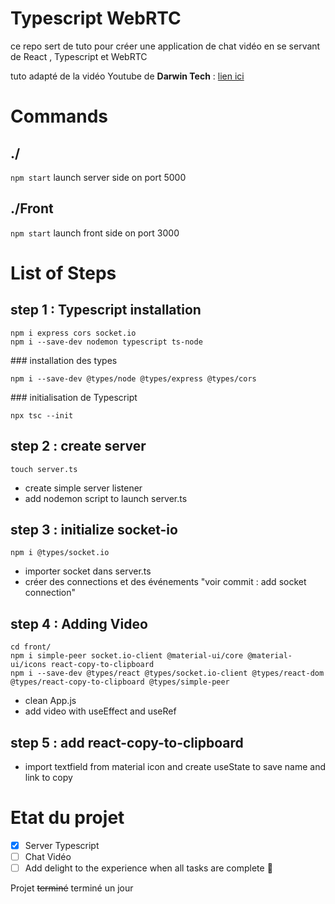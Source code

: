 # Typescript WebRTC 

  ce repo sert de tuto pour créer une application de chat vidéo en se servant de React , Typescript et WebRTC

  tuto adapté de la vidéo Youtube de __Darwin Tech__ : [lien ici](https://www.youtube.com/watch?v=gnM3Ld6_upE)
                                     

# Commands
  ## ./

  `npm start` launch server side on port 5000

  ## ./Front

  `npm start` launch front side on port 3000

# List of Steps

  ## step 1 : Typescript installation

    npm i express cors socket.io
    npm i --save-dev nodemon typescript ts-node

  ### installation des types

    npm i --save-dev @types/node @types/express @types/cors

  ### initialisation de Typescript

    npx tsc --init

  ## step 2 : create server
    touch server.ts
  - create simple server listener
  - add nodemon script to launch server.ts


  ## step 3 : initialize socket-io
    npm i @types/socket.io
  - importer socket dans server.ts
  - créer des connections et des événements "voir commit : add socket connection"

  ## step 4 : Adding Video
    cd front/
    npm i simple-peer socket.io-client @material-ui/core @material-ui/icons react-copy-to-clipboard
    npm i --save-dev @types/react @types/socket.io-client @types/react-dom @types/react-copy-to-clipboard @types/simple-peer
  - clean App.js
  - add video with useEffect and useRef

  ## step 5 : add react-copy-to-clipboard
  - import textfield from material icon and create useState to save name and link to copy


# Etat du projet 
  - [x] Server Typescript
  - [ ] Chat Vidéo 
  - [ ] Add delight to the experience when all tasks are complete :tada:
 
Projet ~~terminé~~  terminé un jour
    